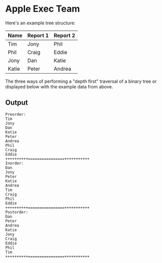 # Apple Exec Team


Here's an example tree structure:

Name | Report 1 | Report 2
--- | --- | ---
Tim | Jony | Phil
Phil | Craig | Eddie
Jony | Dan | Katie
Katie | Peter | Andrea


The three ways of performing a "depth first" traversal of a binary tree or displayed below with the example data from above.

## Output
```
Preorder:
Tim
Jony
Dan
Katie
Peter
Andrea
Phil
Craig
Eddie
++++++++++================+++++++++++
Inorder:
Dan
Jony
Peter
Katie
Andrea
Tim
Craig
Phil
Eddie
++++++++++================+++++++++++
Postorder:
Dan
Peter
Andrea
Katie
Jony
Craig
Eddie
Phil
Tim
++++++++++================+++++++++++
```
